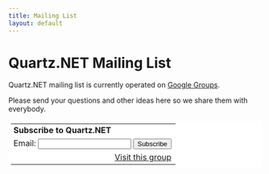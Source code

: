 ```yaml
---
title: Mailing List
layout: default
---
```


# Quartz.NET Mailing List
				
Quartz.NET mailing list is currently operated on <a href="http://groups.google.com/group/quartznet">Google Groups</a>.

Please send your questions and other ideas here so we share them with everybody.
			

<div align="center">
	<form action="http://groups.google.com/group/quartznet/boxsubscribe">
		<table border="0" style="background-color: #fff; padding: 5px;" cellspacing="0">
			<tr>
				<td style="padding-left: 5px">
					<b>Subscribe to Quartz.NET</b>
				</td>
			</tr>
				<input type="hidden" name="hl" value="en" />
				<tr>
					<td style="padding-left: 5px;">
						Email: <input type="text" name="email" />
						<input type="submit" name="sub" value="Subscribe" />
					</td>
				</tr>
			<tr>
				<td align="right">
					<a href="http://groups.google.com/group/quartznet?hl=en">Visit this group</a>
				</td>
			</tr>
		</table>
	</form>
</div>
